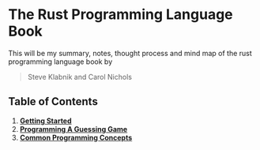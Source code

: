# The Rust Programming Language Book

<p> 
This will be my summary, notes, thought process and mind map of the rust programming language book by
<blockquote> Steve Klabnik and Carol Nichols </blockquote>
</p>

## Table of Contents

1. **[Getting Started](/the_book/getting-started/README.md)**
2. **[Programming A Guessing Game](/the_book/programming_a_guessing_game/README.md)**
3. **[Common Programming Concepts](/the_book/commom_programming_concepts/README.md)**
